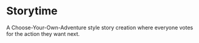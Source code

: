 # Storytime

A Choose-Your-Own-Adventure style story creation where everyone votes for the action they want next.
